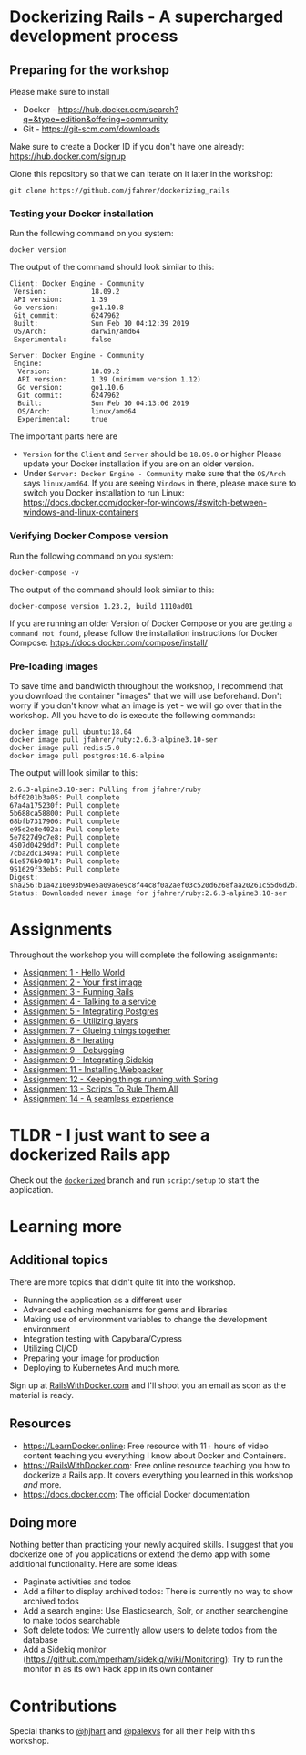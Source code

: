 # Dockerizing Rails - A supercharged development process

## Preparing for the workshop
Please make sure to install
* Docker - https://hub.docker.com/search?q=&type=edition&offering=community
* Git - https://git-scm.com/downloads

Make sure to create a Docker ID if you don't have one already: https://hub.docker.com/signup

Clone this repository so that we can iterate on it later in the workshop:
```
git clone https://github.com/jfahrer/dockerizing_rails
```

### Testing your Docker installation
Run the following command on you system:
```
docker version
```

The output of the command should look similar to this:
```
Client: Docker Engine - Community
 Version:           18.09.2
 API version:       1.39
 Go version:        go1.10.8
 Git commit:        6247962
 Built:             Sun Feb 10 04:12:39 2019
 OS/Arch:           darwin/amd64
 Experimental:      false

Server: Docker Engine - Community
 Engine:
  Version:          18.09.2
  API version:      1.39 (minimum version 1.12)
  Go version:       go1.10.6
  Git commit:       6247962
  Built:            Sun Feb 10 04:13:06 2019
  OS/Arch:          linux/amd64
  Experimental:     true
```

The important parts here are
* `Version` for the `Client` and `Server` should be `18.09.0` or higher
  Please update your Docker installation if you are on an older version.
* Under `Server: Docker Engine - Community` make sure that the  `OS/Arch` says `linux/amd64`.
  If you are seeing `Windows` in there, please make sure to switch you Docker installation to run Linux: https://docs.docker.com/docker-for-windows/#switch-between-windows-and-linux-containers

### Verifying Docker Compose version
Run the following command on you system:
```
docker-compose -v
```

The output of the command should look similar to this:
```
docker-compose version 1.23.2, build 1110ad01
```

If you are running an older Version of Docker Compose or you are getting a `command not found`, please follow the installation instructions for Docker Compose: https://docs.docker.com/compose/install/


### Pre-loading images
To save time and bandwidth throughout the workshop, I recommend that you download the container "images" that we will use beforehand. Don't worry if you don't know what an image is yet - we will go over that in the workshop. All you have to do is execute the following commands:

```
docker image pull ubuntu:18.04
docker image pull jfahrer/ruby:2.6.3-alpine3.10-ser
docker image pull redis:5.0
docker image pull postgres:10.6-alpine
```

The output will look similar to this:
```
2.6.3-alpine3.10-ser: Pulling from jfahrer/ruby
bdf0201b3a05: Pull complete
67a4a175230f: Pull complete
5b688ca58800: Pull complete
68bfb7317906: Pull complete
e95e2e8e402a: Pull complete
5e7827d9c7e8: Pull complete
4507d0429dd7: Pull complete
7cba2dc1349a: Pull complete
61e576b94017: Pull complete
951629f33eb5: Pull complete
Digest: sha256:b1a4210e93b94e5a09a6e9c8f44c8f0a2aef03c520d6268faa20261c55d6d2b7
Status: Downloaded newer image for jfahrer/ruby:2.6.3-alpine3.10-ser
```

# Assignments
Throughout the workshop you will complete the following assignments:

* [Assignment 1 - Hello World](_assignments/assignment_01.md)
* [Assignment 2 - Your first image](_assignments/assignment_02.md)
* [Assignment 3 - Running Rails](_assignments/assignment_03.md)
* [Assignment 4 - Talking to a service](_assignments/assignment_04.md)
* [Assignment 5 - Integrating Postgres](_assignments/assignment_05.md)
* [Assignment 6 - Utilizing layers](_assignments/assignment_06.md)
* [Assignment 7 - Glueing things together](_assignments/assignment_07.md)
* [Assignment 8 - Iterating](_assignments/assignment_08.md)
* [Assignment 9 - Debugging](_assignments/assignment_09.md)
* [Assignment 9 - Integrating Sidekiq](_assignments/assignment_10.md)
* [Assignment 11 - Installing Webpacker](_assignments/assignment_11.md)
* [Assignment 12 - Keeping things running with Spring](_assignments/assignment_12.md)
* [Assignment 13 - Scripts To Rule Them All](_assignments/assignment_13.md)
* [Assignment 14 - A seamless experience](_assignments/assignment_14.md)

# TLDR - I just want to see a dockerized Rails app
Check out the [`dockerized`](https://github.com/jfahrer/dockerizing_rails/tree/dockerized) branch and run `script/setup` to start the application.

# Learning more
## Additional topics
There are more topics that didn't quite fit into the workshop.
* Running the application as a different user
* Advanced caching mechanisms for gems and libraries
* Making use of environment variables to change the development environment
* Integration testing with Capybara/Cypress
* Utilizing CI/CD
* Preparing your image for production
* Deploying to Kubernetes
And much more.

Sign up at [RailsWithDocker.com](https://RailsWithDocker.com) and I'll shoot you an email as soon as the material is ready.

## Resources
* https://LearnDocker.online: Free resource with 11+ hours of video content teaching you everything I know about Docker and Containers.
* https://RailsWithDocker.com: Free online resource teaching you how to dockerize a Rails app. It covers everything you learned in this workshop *and* more.
* https://docs.docker.com: The official Docker documentation

## Doing more
Nothing better than practicing your newly acquired skills. I suggest that you dockerize one of you applications or extend the demo app with some additional functionality. Here are some ideas:
* Paginate activities and todos
* Add a filter to display archived todos: There is currently no way to show archived todos
* Add a search engine: Use Elasticsearch, Solr, or another searchengine to make todos searchable
* Soft delete todos: We currently allow users to delete todos from the database
* Add a Sidekiq monitor (https://github.com/mperham/sidekiq/wiki/Monitoring): Try to run the monitor in as its own Rack app in its own container


# Contributions
Special thanks to [@hjhart](https://github.com/hjhart) and [@palexvs](https://github.com/palexvs) for all their help with this workshop.
